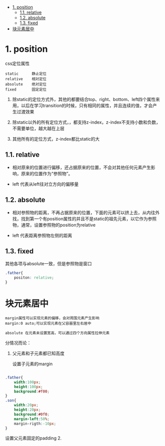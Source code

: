 <!-- TOC -->

- [1. position](#1-position)
    - [1.1. relative](#11-relative)
    - [1.2. absolute](#12-absolute)
    - [1.3. fixed](#13-fixed)
- [块元素居中](#块元素居中)

<!-- /TOC -->
# 1. position

css定位属性 

    static      静止定位
    relative    相对定位
    absolute    绝对定位
    fixed       固定定位

1. 除static的定位方式外，其他的都要结合top、right、bottom、left四个属性来用，以后在学习transition的时候，只有相同的属性，并且连续的值，才会产生过渡效果

2. 除static以外的所有定位方式，，都支持z-index，z-index不支持小数和负数，不需要单位，越大越在上层

3. 其他所有的定位方式，z-index都比static的大


## 1.1. relative

* 相对原来的位置进行偏移，还占据原来的位置，不会对其他任何元素产生影响，原来的位置作为“参照物”。

* left 代表从left往对立方向的偏移量

## 1.2. absolute

* 相对参照物的距离，不再占据原来的位置，下面的元素可以挤上去，从内往外找，找到第一个有position属性的并且不是static的祖先元素，以它作为参照物，通常，设置参照物的position为relative

* left 代表距离参照物左侧的距离

## 1.3. fixed

其他各项与absolute一致，但是参照物是窗口

```css
.father{
    positon: relative;
}
```

# 块元素居中

    margin属性可以实现元素的偏移，会对周围元素产生影响
    margin:0 auto;可以实现元素在父容器里左右居中

    absolute 在元素未设置宽高，可以通过四个方向属性拉伸元素

分情况而论：

1. 父元素和子元素都已知高度
    
    设置子元素的margin
```css

.father{
    width:100px;
    height:100px;
    background:#f00;
}
.son{
    width:20px;
    height:20px;
    background:#0f0;
    margin-left:50%;
    margin-rigth:-10px;
}
```
   设置父元素固定的padding
2. 